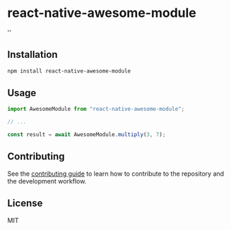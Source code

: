 # react-native-awesome-module

''

## Installation

```sh
npm install react-native-awesome-module
```

## Usage

```js
import AwesomeModule from "react-native-awesome-module";

// ...

const result = await AwesomeModule.multiply(3, 7);
```

## Contributing

See the [contributing guide](CONTRIBUTING.md) to learn how to contribute to the repository and the development workflow.

## License

MIT
